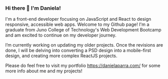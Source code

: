 ### Hi there 👋 I'm Daniela!

I'm a front-end developer focusing on JavaScript and React to design responsive, accessible web apps. Welcome to my Github page! I'm a graduate from Juno College of Technology's Web Development Bootcamp and am excited to continue on my developer journey. 

I’m currently working on updating my older projects. Once the revisions are done, I will be delving into converting a PSD design into a mobile-first design, and creating more complex ReactJS projects. 

Please do feel free to visit my portfolio https://danielaparra.com/ for some more info about me and my projects!

